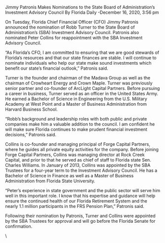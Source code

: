 

Jimmy Patronis Makes Nominations to the State Board of Administration’s Investment Advisory Council
By Florida Daily -December 16, 2020, 3:56 pm

On Tuesday, Florida Chief Financial Officer (CFO) Jimmy Patronis announced the nomination of Robb Turner to the State Board of Administration’s (SBA) Investment Advisory Council. Patronis also nominated Peter Collins for reappointment with the SBA Investment Advisory Council.

“As Florida’s CFO, I am committed to ensuring that we are good stewards of Florida’s resources and that our state finances are stable. I will continue to nominate individuals who help our state make sound investments which benefit our state’s financial outlook,” Patronis said.

Turner is the founder and chairman of the Madava Group as well as the chairman of Crowheart Energy and Crown Maple. Turner was previously senior partner and co-founder of ArcLight Capital Partners. Before pursuing a career in business, Turner served as an officer in the United States Army. He earned a Bachelor of Science in Engineering from the U.S. Military Academy at West Point and a Master of Business Administration from Harvard Business School.

“Robb’s background and leadership roles with both public and private companies make him a valuable addition to the council. I am confident he will make sure Florida continues to make prudent financial investment decisions,” Patronis said.

Collins is co-founder and managing principal of Forge Capital Partners, where he guides all private equity activities for the company. Before joining Forge Capital Partners, Collins was managing director at Rock Creek Capital, and prior to that he served as chief of staff to Florida state Sen. Charles Williams. In January of 2013, Collins was appointed by the SBA Trustees for a four-year term to the Investment Advisory Council. He has a Bachelor of Science in Finance as well as a Master of Business Administration from Florida State University.

“Peter’s experience in state government and the public sector will serve him well in this important role. I know that his expertise and guidance will help ensure the continued health of our Florida Retirement System and the nearly 1.1 million participants in the FRS Pension Plan,” Patronis said.

Following their nomination by Patronis, Turner and Collins were appointed by the SBA Trustees for approval and will go before the Florida Senate for confirmation.

 

\
